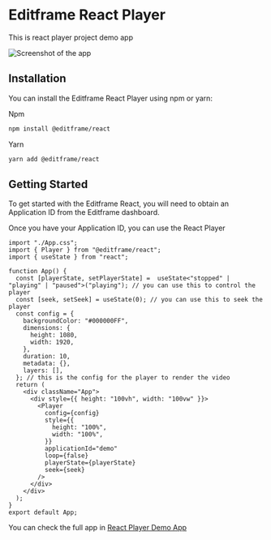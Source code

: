 # Editframe React Player


This is react player project demo app

![Screenshot of the app](https://github.com/editframe/react-player-demo/blob/main/demo.png?raw=true)


## Installation
You can install the Editframe React Player using npm or yarn:

Npm
```sh
npm install @editframe/react
```
Yarn
```sh
yarn add @editframe/react
```


## Getting Started

To get started with the Editframe React, you will need to obtain an Application ID from the Editframe dashboard.

Once you have your Application ID, you can use the React Player


```App.tsx
import "./App.css";
import { Player } from "@editframe/react";
import { useState } from "react";

function App() {
  const [playerState, setPlayerState] =  useState<"stopped" | "playing" | "paused">("playing"); // you can use this to control the player
  const [seek, setSeek] = useState(0); // you can use this to seek the player
  const config = {
    backgroundColor: "#000000FF",
    dimensions: {
      height: 1080,
      width: 1920,
    },
    duration: 10,
    metadata: {},
    layers: [],
  }; // this is the config for the player to render the video 
  return (
    <div className="App">
      <div style={{ height: "100vh", width: "100vw" }}>
        <Player
          config={config}
          style={{
            height: "100%",
            width: "100%",
          }}
          applicationId="demo"
          loop={false}
          playerState={playerState}
          seek={seek}
        />
      </div>
    </div>
  );
}
export default App;
```
You can check the full app in [React Player Demo App](https://github.com/editframe/react-player-demo-app)

